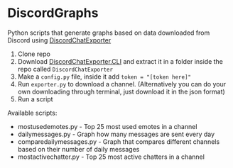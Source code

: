 # DiscordGraphs

Python scripts that generate graphs based on data downloaded from Discord using [DiscordChatExporter](https://github.com/Tyrrrz/DiscordChatExporter)


1. Clone repo
2. Download [DiscordChatExporter.CLI](https://github.com/Tyrrrz/DiscordChatExporter/releases) and extract it in a folder inside the repo called `DiscordChatExporter`
3. Make a `config.py` file, inside it add `token = "[token here]"`
4. Run `exporter.py` to download a channel. (Alternatively you can do your own downloading through terminal, just download it in the json format)
5. Run a script

Available scripts:

* mostusedemotes.py - Top 25 most used emotes in a channel
* dailymessages.py - Graph how many messages are sent every day
* comparedailymessages.py - Graph that compares different channels based on their number of daily messages
* mostactivechatter.py - Top 25 most active chatters in a channel